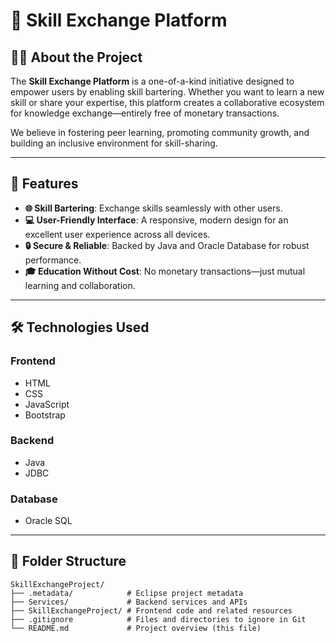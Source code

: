 # 🌟 Skill Exchange Platform  

## 🧑‍💻 About the Project  
The **Skill Exchange Platform** is a one-of-a-kind initiative designed to empower users by enabling skill bartering. Whether you want to learn a new skill or share your expertise, this platform creates a collaborative ecosystem for knowledge exchange—entirely free of monetary transactions.  

We believe in fostering peer learning, promoting community growth, and building an inclusive environment for skill-sharing.  

---

## 🚀 Features  
- **🌐 Skill Bartering**: Exchange skills seamlessly with other users.  
- **💻 User-Friendly Interface**: A responsive, modern design for an excellent user experience across all devices.  
- **🔒 Secure & Reliable**: Backed by Java and Oracle Database for robust performance.  
- **🎓 Education Without Cost**: No monetary transactions—just mutual learning and collaboration.  

---

## 🛠️ Technologies Used  
### **Frontend**  
- HTML  
- CSS  
- JavaScript  
- Bootstrap  

### **Backend**  
- Java  
- JDBC  

### **Database**  
- Oracle SQL  

---

## 📂 Folder Structure  
```plaintext
SkillExchangeProject/
├── .metadata/            # Eclipse project metadata  
├── Services/             # Backend services and APIs  
├── SkillExchangeProject/ # Frontend code and related resources  
├── .gitignore            # Files and directories to ignore in Git  
└── README.md             # Project overview (this file)  
